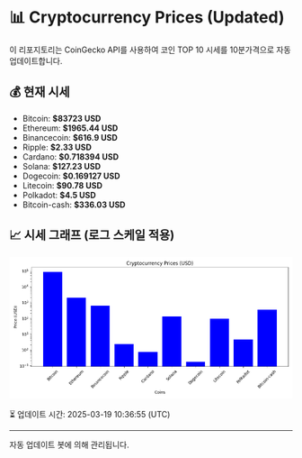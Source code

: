 
# 📊 Cryptocurrency Prices (Updated)

이 리포지토리는 CoinGecko API를 사용하여 코인 TOP 10 시세를 10분가격으로 자동 업데이트합니다.

## 💰 현재 시세
- Bitcoin: **$83723 USD**
- Ethereum: **$1965.44 USD**
- Binancecoin: **$616.9 USD**
- Ripple: **$2.33 USD**
- Cardano: **$0.718394 USD**
- Solana: **$127.23 USD**
- Dogecoin: **$0.169127 USD**
- Litecoin: **$90.78 USD**
- Polkadot: **$4.5 USD**
- Bitcoin-cash: **$336.03 USD**

## 📈 시세 그래프 (로그 스케일 적용)
![Crypto Prices](crypto_prices.png)

⏳ 업데이트 시간: 2025-03-19 10:36:55 (UTC)

---
자동 업데이트 봇에 의해 관리됩니다.
